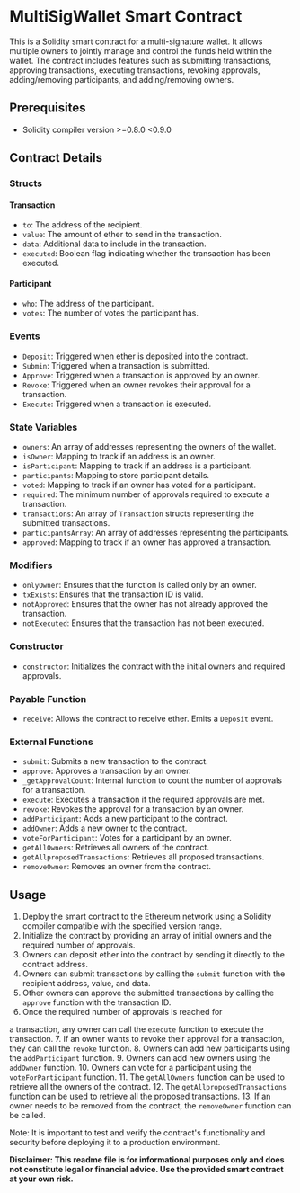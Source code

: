# MultiSigWallet Smart Contract

This is a Solidity smart contract for a multi-signature wallet. It allows multiple owners to jointly manage and control the funds held within the wallet. The contract includes features such as submitting transactions, approving transactions, executing transactions, revoking approvals, adding/removing participants, and adding/removing owners.

## Prerequisites

- Solidity compiler version >=0.8.0 <0.9.0

## Contract Details

### Structs

#### Transaction
- `to`: The address of the recipient.
- `value`: The amount of ether to send in the transaction.
- `data`: Additional data to include in the transaction.
- `executed`: Boolean flag indicating whether the transaction has been executed.

#### Participant
- `who`: The address of the participant.
- `votes`: The number of votes the participant has.

### Events

- `Deposit`: Triggered when ether is deposited into the contract.
- `Submin`: Triggered when a transaction is submitted.
- `Approve`: Triggered when a transaction is approved by an owner.
- `Revoke`: Triggered when an owner revokes their approval for a transaction.
- `Execute`: Triggered when a transaction is executed.

### State Variables

- `owners`: An array of addresses representing the owners of the wallet.
- `isOwner`: Mapping to track if an address is an owner.
- `isParticipant`: Mapping to track if an address is a participant.
- `participants`: Mapping to store participant details.
- `voted`: Mapping to track if an owner has voted for a participant.
- `required`: The minimum number of approvals required to execute a transaction.
- `transactions`: An array of `Transaction` structs representing the submitted transactions.
- `participantsArray`: An array of addresses representing the participants.
- `approved`: Mapping to track if an owner has approved a transaction.

### Modifiers

- `onlyOwner`: Ensures that the function is called only by an owner.
- `txExists`: Ensures that the transaction ID is valid.
- `notApproved`: Ensures that the owner has not already approved the transaction.
- `notExecuted`: Ensures that the transaction has not been executed.

### Constructor

- `constructor`: Initializes the contract with the initial owners and required approvals.

### Payable Function

- `receive`: Allows the contract to receive ether. Emits a `Deposit` event.

### External Functions

- `submit`: Submits a new transaction to the contract.
- `approve`: Approves a transaction by an owner.
- `_getApprovalCount`: Internal function to count the number of approvals for a transaction.
- `execute`: Executes a transaction if the required approvals are met.
- `revoke`: Revokes the approval for a transaction by an owner.
- `addParticipant`: Adds a new participant to the contract.
- `addOwner`: Adds a new owner to the contract.
- `voteForParticipant`: Votes for a participant by an owner.
- `getAllOwners`: Retrieves all owners of the contract.
- `getAllproposedTransactions`: Retrieves all proposed transactions.
- `removeOwner`: Removes an owner from the contract.

## Usage

1. Deploy the smart contract to the Ethereum network using a Solidity compiler compatible with the specified version range.
2. Initialize the contract by providing an array of initial owners and the required number of approvals.
3. Owners can deposit ether into the contract by sending it directly to the contract address.
4. Owners can submit transactions by calling the `submit` function with the recipient address, value, and data.
5. Other owners can approve the submitted transactions by calling the `approve` function with the transaction ID.
6. Once the required number of approvals is reached for

 a transaction, any owner can call the `execute` function to execute the transaction.
7. If an owner wants to revoke their approval for a transaction, they can call the `revoke` function.
8. Owners can add new participants using the `addParticipant` function.
9. Owners can add new owners using the `addOwner` function.
10. Owners can vote for a participant using the `voteForParticipant` function.
11. The `getAllOwners` function can be used to retrieve all the owners of the contract.
12. The `getAllproposedTransactions` function can be used to retrieve all the proposed transactions.
13. If an owner needs to be removed from the contract, the `removeOwner` function can be called.

Note: It is important to test and verify the contract's functionality and security before deploying it to a production environment.

**Disclaimer: This readme file is for informational purposes only and does not constitute legal or financial advice. Use the provided smart contract at your own risk.**
